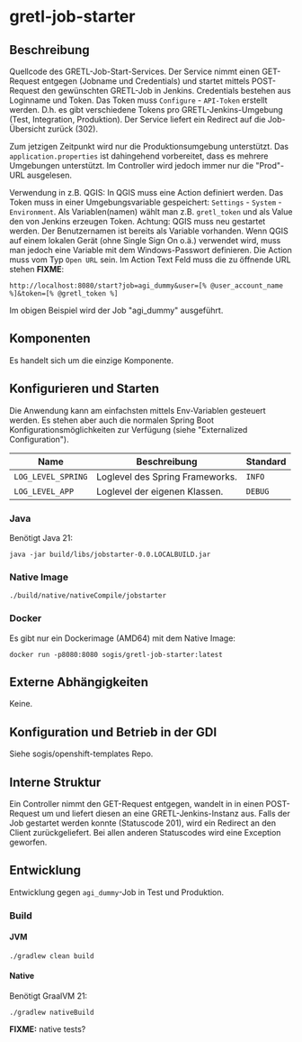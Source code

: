 # gretl-job-starter

## Beschreibung

Quellcode des GRETL-Job-Start-Services. Der Service nimmt einen GET-Request entgegen (Jobname und Credentials) und startet mittels POST-Request den gewünschten GRETL-Job in Jenkins. Credentials bestehen aus Loginname und Token. Das Token muss `Configure` - `API-Token` erstellt werden. D.h. es gibt verschiedene Tokens pro GRETL-Jenkins-Umgebung (Test, Integration, Produktion). Der Service liefert ein Redirect auf die Job-Übersicht zurück (302).

Zum jetzigen Zeitpunkt wird nur die Produktionsumgebung unterstützt. Das `application.properties` ist dahingehend vorbereitet, dass es mehrere Umgebungen unterstützt. Im Controller wird jedoch immer nur die "Prod"-URL ausgelesen.

Verwendung in z.B. QGIS: In QGIS muss eine Action definiert werden. Das Token muss in einer Umgebungsvariable gespeichert: `Settings` - `System` - `Environment`. Als Variablen(namen) wählt man z.B. `gretl_token` und als Value den von Jenkins erzeugen Token. Achtung: QGIS muss neu gestartet werden. Der Benutzernamen ist bereits als Variable vorhanden. Wenn QGIS auf einem lokalen Gerät (ohne Single Sign On o.ä.) verwendet wird, muss man jedoch eine Variable mit dem Windows-Passwort definieren. Die Action muss vom Typ `Open URL` sein. Im Action Text Feld muss die zu öffnende URL stehen **FIXME**:

```
http://localhost:8080/start?job=agi_dummy&user=[% @user_account_name %]&token=[% @gretl_token %]
```

Im obigen Beispiel wird der Job "agi_dummy" ausgeführt.

## Komponenten

Es handelt sich um die einzige Komponente. 

## Konfigurieren und Starten

Die Anwendung kann am einfachsten mittels Env-Variablen gesteuert werden. Es stehen aber auch die normalen Spring Boot Konfigurationsmöglichkeiten zur Verfügung (siehe "Externalized Configuration").

| Name | Beschreibung | Standard |
|-----|-----|-----|
| `LOG_LEVEL_SPRING` | Loglevel des Spring Frameworks. | `INFO` |
| `LOG_LEVEL_APP` | Loglevel der eigenen Klassen. | `DEBUG` |

### Java

Benötigt Java 21:

```
java -jar build/libs/jobstarter-0.0.LOCALBUILD.jar
```

### Native Image


```
./build/native/nativeCompile/jobstarter
```

### Docker

Es gibt nur ein Dockerimage (AMD64) mit dem Native Image:

```
docker run -p8080:8080 sogis/gretl-job-starter:latest
```

## Externe Abhängigkeiten

Keine.

## Konfiguration und Betrieb in der GDI

Siehe sogis/openshift-templates Repo.

## Interne Struktur

Ein Controller nimmt den GET-Request entgegen, wandelt in in einen POST-Request um und liefert diesen an eine GRETL-Jenkins-Instanz aus. Falls der Job gestartet werden konnte (Statuscode 201), wird ein Redirect an den Client zurückgeliefert. Bei allen anderen Statuscodes wird eine Exception geworfen.

## Entwicklung

Entwicklung gegen `agi_dummy`-Job in Test und Produktion.

### Build

#### JVM
```
./gradlew clean build
```

#### Native

Benötigt GraalVM 21:

```
./gradlew nativeBuild
```

**FIXME:** native tests?
